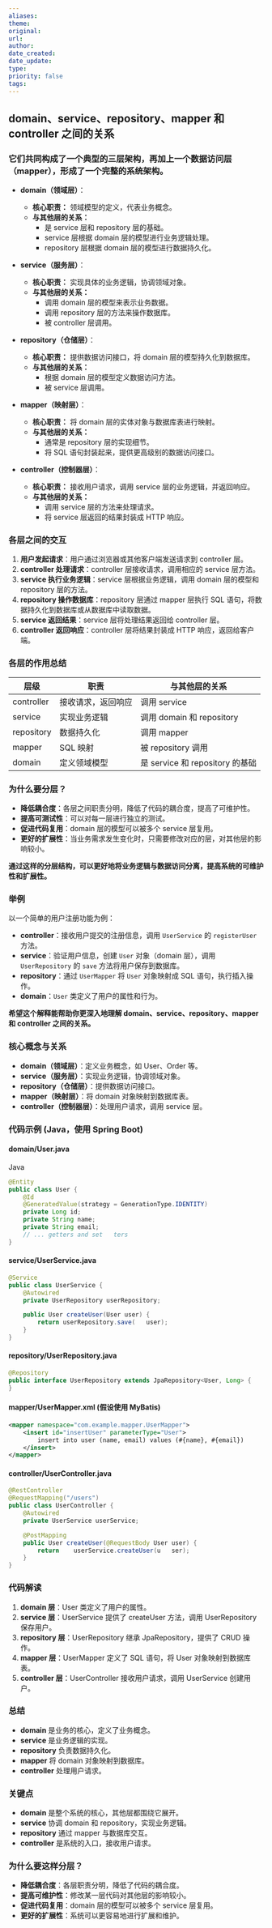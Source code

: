 ```yaml
---
aliases: 
theme: 
original: 
url: 
author: 
date_created: 
date_update: 
type: 
priority: false
tags:
---
```

## domain、service、repository、mapper 和 controller 之间的关系

### 它们共同构成了一个典型的三层架构，再加上一个数据访问层（mapper），形成了一个完整的系统架构。

- **domain（领域层）**：
    
    - **核心职责：** 领域模型的定义，代表业务概念。
    - **与其他层的关系：**
        - 是 service 层和 repository 层的基础。
        - service 层根据 domain 层的模型进行业务逻辑处理。
        - repository 层根据 domain 层的模型进行数据持久化。
- **service（服务层）**：
    
    - **核心职责：** 实现具体的业务逻辑，协调领域对象。
    - **与其他层的关系：**
        - 调用 domain 层的模型来表示业务数据。
        - 调用 repository 层的方法来操作数据库。
        - 被 controller 层调用。
- **repository（仓储层）**：
    
    - **核心职责：** 提供数据访问接口，将 domain 层的模型持久化到数据库。
    - **与其他层的关系：**
        - 根据 domain 层的模型定义数据访问方法。
        - 被 service 层调用。
- **mapper（映射层）**：
    
    - **核心职责：** 将 domain 层的实体对象与数据库表进行映射。
    - **与其他层的关系：**
        - 通常是 repository 层的实现细节。
        - 将 SQL 语句封装起来，提供更高级别的数据访问接口。
- **controller（控制器层）**：
    
    - **核心职责：** 接收用户请求，调用 service 层的业务逻辑，并返回响应。
    - **与其他层的关系：**
        - 调用 service 层的方法来处理请求。
        - 将 service 层返回的结果封装成 HTTP 响应。

### 各层之间的交互

1. **用户发起请求**：用户通过浏览器或其他客户端发送请求到 controller 层。
2. **controller 处理请求**：controller 层接收请求，调用相应的 service 层方法。
3. **service 执行业务逻辑**：service 层根据业务逻辑，调用 domain 层的模型和 repository 层的方法。
4. **repository 操作数据库**：repository 层通过 mapper 层执行 SQL 语句，将数据持久化到数据库或从数据库中读取数据。
5. **service 返回结果**：service 层将处理结果返回给 controller 层。
6. **controller 返回响应**：controller 层将结果封装成 HTTP 响应，返回给客户端。

### 各层的作用总结

| 层级         | 职责        | 与其他层的关系                    |
| ---------- | --------- | -------------------------- |
| controller | 接收请求，返回响应 | 调用 service                 |
| service    | 实现业务逻辑    | 调用 domain 和 repository     |
| repository | 数据持久化     | 调用 mapper                  |
| mapper     | SQL 映射    | 被 repository 调用            |
| domain     | 定义领域模型    | 是 service 和 repository 的基础 |

### 为什么要分层？

- **降低耦合度**：各层之间职责分明，降低了代码的耦合度，提高了可维护性。
- **提高可测试性**：可以对每一层进行独立的测试。
- **促进代码复用**：domain 层的模型可以被多个 service 层复用。
- **更好的扩展性**：当业务需求发生变化时，只需要修改对应的层，对其他层的影响较小。

**通过这样的分层结构，可以更好地将业务逻辑与数据访问分离，提高系统的可维护性和扩展性。**

### 举例

以一个简单的用户注册功能为例：

- **controller**：接收用户提交的注册信息，调用 `UserService` 的 `registerUser` 方法。
- **service**：验证用户信息，创建 `User` 对象（domain 层），调用 `UserRepository` 的 `save` 方法将用户保存到数据库。
- **repository**：通过 `UserMapper` 将 `User` 对象映射成 SQL 语句，执行插入操作。
- **domain**：`User` 类定义了用户的属性和行为。

**希望这个解释能帮助你更深入地理解 domain、service、repository、mapper 和 controller 之间的关系。**


### 核心概念与关系

- **domain（领域层）**：定义业务概念，如 User、Order 等。
- **service（服务层）**：实现业务逻辑，协调领域对象。
- **repository（仓储层）**：提供数据访问接口。
- **mapper（映射层）**：将 domain 对象映射到数据库表。
- **controller（控制器层）**：处理用户请求，调用 service 层。

### 代码示例 (Java，使用 Spring Boot)

#### domain/User.java

Java

```java
@Entity
public class User {
    @Id
    @GeneratedValue(strategy = GenerationType.IDENTITY)
    private Long id;
    private String name;
    private String email;
    // ... getters and set   ters
}
```

#### service/UserService.java


```java
@Service
public class UserService {
    @Autowired
    private UserRepository userRepository;

    public User createUser(User user) {
        return userRepository.save(   user);
    }
}
```

#### repository/UserRepository.java

```java
@Repository
public interface UserRepository extends JpaRepository<User, Long> {
}
```

#### mapper/UserMapper.xml (假设使用 MyBatis)

```xml
<mapper namespace="com.example.mapper.UserMapper">
    <insert id="insertUser" parameterType="User">
        insert into user (name, email) values (#{name}, #{email})
    </insert>
</mapper>
```

#### controller/UserController.java

```java
@RestController
@RequestMapping("/users")
public class UserController {
    @Autowired
    private UserService userService;

    @PostMapping
    public User createUser(@RequestBody User user) {
        return    userService.createUser(u   ser);
    }
}
```

### 代码解读

1. **domain 层**：User 类定义了用户的属性。
2. **service 层**：UserService 提供了 createUser 方法，调用 UserRepository 保存用户。
3. **repository 层**：UserRepository 继承 JpaRepository，提供了 CRUD 操作。
4. **mapper 层**：UserMapper 定义了 SQL 语句，将 User 对象映射到数据库表。
5. **controller 层**：UserController 接收用户请求，调用 UserService 创建用户。

### 总结

- **domain** 是业务的核心，定义了业务概念。
- **service** 是业务逻辑的实现。
- **repository** 负责数据持久化。
- **mapper** 将 domain 对象映射到数据库。
- **controller** 处理用户请求。

### 关键点

- **domain** 是整个系统的核心，其他层都围绕它展开。
- **service** 协调 domain 和 repository，实现业务逻辑。
- **repository** 通过 mapper 与数据库交互。
- **controller** 是系统的入口，接收用户请求。

### 为什么要这样分层？

- **降低耦合度**：各层职责分明，降低了代码的耦合度。
- **提高可维护性**：修改某一层代码对其他层的影响较小。
- **促进代码复用**：domain 层的模型可以被多个 service 层复用。
- **更好的扩展性**：系统可以更容易地进行扩展和维护。
